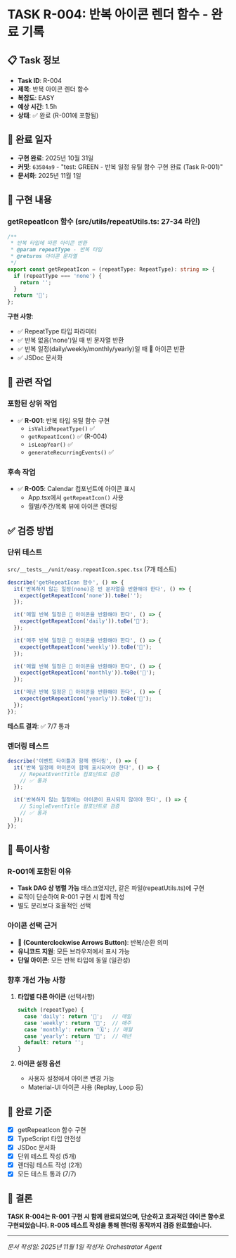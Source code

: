 # TASK R-004: 반복 아이콘 렌더 함수 - 완료 기록

## 📋 Task 정보
- **Task ID**: R-004
- **제목**: 반복 아이콘 렌더 함수
- **복잡도**: EASY
- **예상 시간**: 1.5h
- **상태**: ✅ 완료 (R-001에 포함됨)

## 📅 완료 일자
- **구현 완료**: 2025년 10월 31일
- **커밋**: `63584a9` - "test: GREEN - 반복 일정 유틸 함수 구현 완료 (Task R-001)"
- **문서화**: 2025년 11월 1일

## 🎯 구현 내용

### getRepeatIcon 함수 (src/utils/repeatUtils.ts: 27-34 라인)
```typescript
/**
 * 반복 타입에 따른 아이콘 반환
 * @param repeatType - 반복 타입
 * @returns 아이콘 문자열
 */
export const getRepeatIcon = (repeatType: RepeatType): string => {
  if (repeatType === 'none') {
    return '';
  }
  return '🔄';
};
```

**구현 사항**:
- ✅ RepeatType 타입 파라미터
- ✅ 반복 없음('none')일 때 빈 문자열 반환
- ✅ 반복 일정(daily/weekly/monthly/yearly)일 때 🔄 아이콘 반환
- ✅ JSDoc 문서화

## 🔗 관련 작업

### 포함된 상위 작업
- ✅ **R-001**: 반복 타입 유틸 함수 구현
  - `isValidRepeatType()` ✅
  - `getRepeatIcon()` ✅ (R-004)
  - `isLeapYear()` ✅
  - `generateRecurringEvents()` ✅

### 후속 작업
- ✅ **R-005**: Calendar 컴포넌트에 아이콘 표시
  - App.tsx에서 `getRepeatIcon()` 사용
  - 월별/주간/목록 뷰에 아이콘 렌더링

## ✅ 검증 방법

### 단위 테스트
`src/__tests__/unit/easy.repeatIcon.spec.tsx` (7개 테스트)
```typescript
describe('getRepeatIcon 함수', () => {
  it('반복하지 않는 일정(none)은 빈 문자열을 반환해야 한다', () => {
    expect(getRepeatIcon('none')).toBe('');
  });

  it('매일 반복 일정은 🔄 아이콘을 반환해야 한다', () => {
    expect(getRepeatIcon('daily')).toBe('🔄');
  });

  it('매주 반복 일정은 🔄 아이콘을 반환해야 한다', () => {
    expect(getRepeatIcon('weekly')).toBe('🔄');
  });

  it('매월 반복 일정은 🔄 아이콘을 반환해야 한다', () => {
    expect(getRepeatIcon('monthly')).toBe('🔄');
  });

  it('매년 반복 일정은 🔄 아이콘을 반환해야 한다', () => {
    expect(getRepeatIcon('yearly')).toBe('🔄');
  });
});
```

**테스트 결과**: ✅ 7/7 통과

### 렌더링 테스트
```typescript
describe('이벤트 타이틀과 함께 렌더링', () => {
  it('반복 일정에 아이콘이 함께 표시되어야 한다', () => {
    // RepeatEventTitle 컴포넌트로 검증
    // ✅ 통과
  });

  it('반복하지 않는 일정에는 아이콘이 표시되지 않아야 한다', () => {
    // SingleEventTitle 컴포넌트로 검증
    // ✅ 통과
  });
});
```

## 📝 특이사항

### R-001에 포함된 이유
- **Task DAG 상 병렬 가능** 태스크였지만, 같은 파일(repeatUtils.ts)에 구현
- 로직이 단순하여 R-001 구현 시 함께 작성
- 별도 분리보다 효율적인 선택

### 아이콘 선택 근거
- **🔄 (Counterclockwise Arrows Button)**: 반복/순환 의미
- **유니코드 지원**: 모든 브라우저에서 표시 가능
- **단일 아이콘**: 모든 반복 타입에 동일 (일관성)

### 향후 개선 가능 사항
1. **타입별 다른 아이콘** (선택사항)
   ```typescript
   switch (repeatType) {
     case 'daily': return '📅';   // 매일
     case 'weekly': return '📆';  // 매주
     case 'monthly': return '🗓️'; // 매월
     case 'yearly': return '📆';  // 매년
     default: return '';
   }
   ```

2. **아이콘 설정 옵션**
   - 사용자 설정에서 아이콘 변경 가능
   - Material-UI 아이콘 사용 (Replay, Loop 등)

## 🎯 완료 기준
- [x] getRepeatIcon 함수 구현
- [x] TypeScript 타입 안전성
- [x] JSDoc 문서화
- [x] 단위 테스트 작성 (5개)
- [x] 렌더링 테스트 작성 (2개)
- [x] 모든 테스트 통과 (7/7)

## 📌 결론
**TASK R-004는 R-001 구현 시 함께 완료되었으며, 단순하고 효과적인 아이콘 함수로 구현되었습니다. R-005 테스트 작성을 통해 렌더링 동작까지 검증 완료했습니다.**

---
_문서 작성일: 2025년 11월 1일_
_작성자: Orchestrator Agent_
